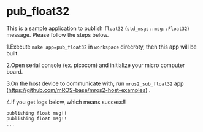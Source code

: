 # pub_float32

This is a sample application to publish `float32` (`std_msgs::msg::Float32`) message.
Please follow the steps below.

1.Execute `make app=pub_float32` in `workspace` direcroty, then this app will be built.

2.Open serial console (ex. picocom) and initialize your micro computer board.

3.On the host device to communicate with, run `mros2_sub_float32` app (https://github.com/mROS-base/mros2-host-examples) .

4.If you get logs below, which means success!!
```
publishing float msg!!
publishing float msg!!
...

```
